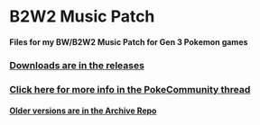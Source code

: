 # B2W2 Music Patch

#### Files for my BW/B2W2 Music Patch for Gen 3 Pokemon games

### [Downloads are in the releases](https://github.com/LukeZGD/B2W2-Music-Patch/releases)

### [Click here for more info in the PokeCommunity thread](https://www.pokecommunity.com/showthread.php?t=402253)

#### [Older versions are in the Archive Repo](https://github.com/LukeZGD/B2W2-Music-Patch-Archive)